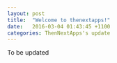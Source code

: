 ```yaml
---
layout: post
title:  "Welcome to thenextapps!"
date:   2016-03-04 01:43:45 +1100
categories: ThenNextApps's update
---
```

To be updated
